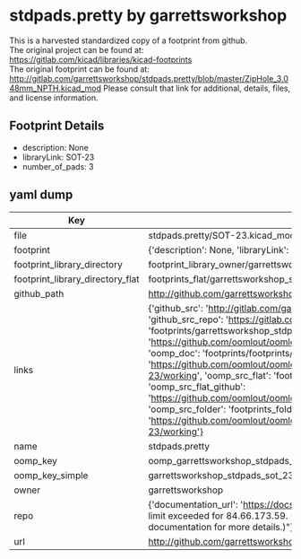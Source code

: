 # stdpads.pretty by garrettsworkshop  
This is a harvested standardized copy of a footprint from github.  
The original project can be found at:  
https://gitlab.com/kicad/libraries/kicad-footprints  
The original footprint can be found at:
http://gitlab.com/garrettsworkshop/stdpads.pretty/blob/master/ZipHole_3.048mm_NPTH.kicad_mod
Please consult that link for additional, details, files, and license information.  
## Footprint Details
* description: None  
* libraryLink: SOT-23  
* number_of_pads: 3  
## yaml dump  
| Key | Value |  
| --- | --- |  
| file | stdpads.pretty/SOT-23.kicad_mod |  
| footprint | {'description': None, 'libraryLink': 'SOT-23', 'number_of_pads': 3} |  
| footprint_library_directory | footprint_library_owner/garrettsworkshop_stdpads.pretty |  
| footprint_library_directory_flat | footprints_flat/garrettsworkshop_stdpads_sot_23/working |  
| github_path | http://github.com/garrettsworkshop/stdpads.pretty/blob/master/SOT-23.kicad_mod |  
| links | {'github_src': 'http://gitlab.com/garrettsworkshop/stdpads.pretty/blob/master/ZipHole_3.048mm_NPTH.kicad_mod', 'github_src_repo': 'https://gitlab.com/kicad/libraries/kicad-footprints', 'oomp_bot': 'footprints/garrettsworkshop_stdpads_sot_23/working', 'oomp_bot_github': 'https://github.com/oomlout/oomlout_oomp_footprint_bot/tree/main/footprints/garrettsworkshop_stdpads_sot_23/working', 'oomp_doc': 'footprints/footprints/garrettsworkshop/stdpads/SOT-23/working/', 'oomp_doc_github': 'https://github.com/oomlout/oomlout_oomp_footprint_doc/tree/main/footprints/footprints/garrettsworkshop/stdpads/SOT-23/working', 'oomp_src_flat': 'footprints_flat/footprints_flat/garrettsworkshop_stdpads_sot_23/working', 'oomp_src_flat_github': 'https://github.com/oomlout/oomlout_oomp_footprint_src/tree/main/footprints_flat/garrettsworkshop_stdpads_sot_23/working', 'oomp_src_folder': 'footprints_folder/footprints_folder/garrettsworkshop/stdpads/SOT-23/working', 'oomp_src_folder_github': 'https://github.com/oomlout/oomlout_oomp_footprint_src/tree/main/footprints_folder/garrettsworkshop/stdpads/SOT-23/working'} |  
| name | stdpads.pretty |  
| oomp_key | oomp_garrettsworkshop_stdpads_sot_23 |  
| oomp_key_simple | garrettsworkshop_stdpads_sot_23 |  
| owner | garrettsworkshop |  
| repo | {'documentation_url': 'https://docs.github.com/rest/overview/resources-in-the-rest-api#rate-limiting', 'message': "API rate limit exceeded for 84.66.173.59. (But here's the good news: Authenticated requests get a higher rate limit. Check out the documentation for more details.)"} |  
| url | http://github.com/garrettsworkshop/stdpads.pretty |  

